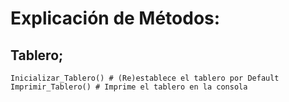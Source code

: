 # Explicación de Métodos:

## Tablero;
```
Inicializar_Tablero() # (Re)establece el tablero por Default
Imprimir_Tablero() # Imprime el tablero en la consola
```